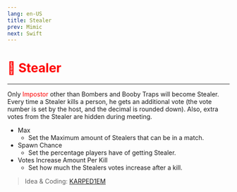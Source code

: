 ```yaml
---
lang: en-US
title: Stealer
prev: Mimic
next: Swift
---
```


# <font color=red>🤑 <b>Stealer</b></font> <Badge text="Impostor" type="tip" vertical="middle"/>
---

Only <font color=red>Impostor</font> other than Bombers and Booby Traps will become Stealer. Every time a Stealer kills a person, he gets an additional vote (the vote number is set by the host, and the decimal is rounded down). Also, extra votes from the Stealer are hidden during meeting.
* Max
  * Set the Maximum amount of Stealers that can be in a match.
* Spawn Chance
  * Set the percentage players have of getting Stealer.
* Votes Increase Amount Per Kill
  * Set how much the Stealers votes increase after a kill.

> Idea & Coding: [KARPED1EM](https://github.com/KARPED1EM)